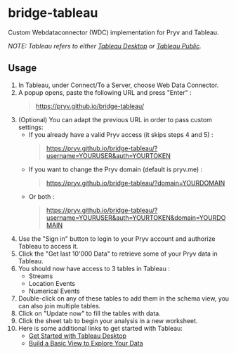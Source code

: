 # bridge-tableau

Custom Webdataconnector (WDC) implementation for Pryv and Tableau.

_NOTE: Tableau refers to either [Tableau Desktop](https://www.tableau.com/products/desktop) or [Tableau Public](https://public.tableau.com/s/)._

## Usage
1. In Tableau, under Connect/To a Server, choose Web Data Connector.
2. A popup opens, paste the following URL and press "Enter" :
    > https://pryv.github.io/bridge-tableau/
3. (Optional) You can adapt the previous URL in order to pass custom settings:
    - If you already have a valid Pryv access (it skips steps 4 and 5) :
        > https://pryv.github.io/bridge-tableau/?username=YOURUSER&auth=YOURTOKEN
    - If you want to change the Pryv domain (default is pryv.me) :
        > https://pryv.github.io/bridge-tableau/?domain=YOURDOMAIN
    - Or both :
        > https://pryv.github.io/bridge-tableau/?username=YOURUSER&auth=YOURTOKEN&domain=YOURDOMAIN
4. Use the "Sign in" button to login to your  Pryv account and authorize Tableau to access it.
5. Click the "Get last 10'000 Data" to retrieve some of your Pryv data in Tableau.
6. You should now have access to 3 tables in Tableau :
    - Streams
    - Location Events
    - Numerical Events
7. Double-click on any of these tables to add them in the schema view, you can also join multiple tables.
8. Click on "Update now" to fill the tables with data.
9. Click the sheet tab to begin your analysis in a new worksheet.
10. Here is some additional links to get started with Tableau:
    - [Get Started with Tableau Desktop](https://onlinehelp.tableau.com/current/guides/get-started-tutorial/en-us/get-started-tutorial-home.html)
    - [Build a Basic View to Explore Your Data](https://onlinehelp.tableau.com/current/pro/desktop/en-us/getstarted_buildmanual_ex1basic.html)

